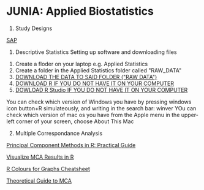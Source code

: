 # JUNIA: Applied Biostatistics

1. Study Designs

[SAP](https://classic.clinicaltrials.gov/ProvidedDocs/88/NCT03574688/Prot_SAP_000.pdf)

1. Descriptive Statistics
Setting up software and downloading files

1) Create a floder on your laptop e.g. Applied Statistics
2) Create a folder in the Applied Statistics folder called "RAW_DATA"
3) [DOWNLOAD THE DATA TO SAID FOLDER ("RAW DATA")](https://clinepidb.org/ce/app/workspace/analyses/DS_8786631aaf/3T67dhK/details)
4) [DOWNLOAD R IF YOU DO NOT HAVE IT ON YOUR COMPUTER](https://cran.rstudio.com/)
5) [DOWLOAD R Studio IF YOU DO NOT HAVE IT ON YOUR COMPUTER](https://posit.co/download/rstudio-desktop/)

You can check which version of Windows you have by pressing windows icon button+R simulateously, and writing in the search bar: winver
YOu can check which version of mac os you have from the Apple menu in the upper-left corner of your screen, choose About This Mac

02) Multiple Correspondance Analysis

[Principal Component Methods in R: Practical Guide](http://www.sthda.com/english/articles/31-principal-component-methods-in-r-practical-guide/114-mca-multiple-correspondence-analysis-in-r-essentials/)

[Visualize MCA Results in R](https://rpkgs.datanovia.com/factoextra/reference/fviz_mca.html)

[R Colours for Graphs Cheatsheet](https://www.nceas.ucsb.edu/sites/default/files/2020-04/colorPaletteCheatsheet.pdf)

[Theoretical Guide to MCA](https://personal.utdallas.edu/~herve/Abdi-MCA2007-pretty.pdf)
